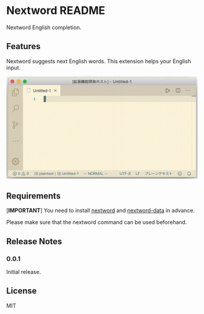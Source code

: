 # Nextword README

Nextword English completion.

## Features

Nextword suggests next English words. This extension helps your English input.

![screenshot](images/screenshot.gif)

## Requirements

[**IMPORTANT**] You need to install [nextword](https://github.com/high-moctane/nextword) and
[nextword-data](https://github.com/high-moctane/nextword-data) in advance.

Please make sure that the nextword command can be used beforehand.

## Release Notes

### 0.0.1

Initial release.

## License

MIT
